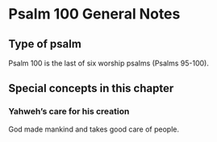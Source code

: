 # Psalm 100 General Notes
## Type of psalm

Psalm 100 is the last of six worship psalms (Psalms 95-100).

## Special concepts in this chapter

### Yahweh’s care for his creation
God made mankind and takes good care of people.